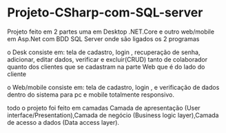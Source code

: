 # Projeto-CSharp-com-SQL-server

Projeto feito em 2 partes uma em Desktop .NET.Core e outro web/mobile em Asp.Net 
com BDD SQL Server onde são ligados os 2 programas 

o Desk consiste em:  tela de cadastro, login , recuperação de senha, adicionar, editar dados, verificar e excluir(CRUD) 
tanto de colaborador quanto dos clientes que se cadastram na parte Web que é do lado do cliente 

o Web/mobile consiste em: tela de cadastro, login , e verificação de dados dentro do sistema para pc e mobile totalmente responsivo.

todo o projeto foi feito em camadas Camada de apresentação (User interface/Presentation),Camada de negócio (Business logic layer),Camada de acesso a dados (Data access layer).


